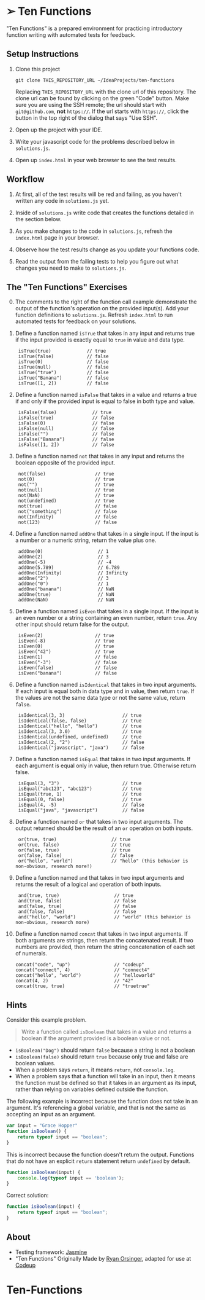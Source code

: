 ➢ Ten Functions
===============

"Ten Functions" is a prepared environment for practicing introductory function writing with automated tests for feedback.

## Setup Instructions

1. Clone this project

    ```
    git clone THIS_REPOSITORY_URL ~/IdeaProjects/ten-functions
    ```

    Replacing `THIS_REPOSITORY_URL` with the clone url of this repository. The clone url can be found by clicking on the green "Code" button. Make sure you are using the SSH remote; the url should start with `git@github.com`, **not** `https://`. If the url starts with `https://`, click the button in the top right of the dialog that says "Use SSH".

1. Open up the project with your IDE.

1. Write your javascript code for the problems described below in
   `solutions.js`.

1. Open up `index.html` in your web browser to see the test results.

## Workflow

1. At first, all of the test results will be red and failing, as you haven't written any code in `solutions.js` yet.

1. Inside of `solutions.js` write code that creates the functions detailed in the section below.

1. As you make changes to the code in `solutions.js`, refresh the `index.html` page in your browser.

1. Observe how the test results change as you update your functions code.

1. Read the output from the failing tests to help you figure out what changes you need to make to `solutions.js`.

## The "Ten Functions" Exercises

0. The comments to the right of the function call example demonstrate the output
   of the function's operation on the provided input(s). Add your function
   definitions to `solutions.js`. Refresh `index.html` to run automated tests
   for feedback on your solutions.

1. Define a function named `isTrue` that takes in any input and returns true if
   the input provided is exactly equal to `true` in value and data type.

        isTrue(true)             // true
        isTrue(false)            // false
        isTrue(0)                // false
        isTrue(null)             // false
        isTrue("true")           // false
        isTrue("Banana")         // false
        isTrue([1, 2])           // false

2. Define a function named `isFalse` that takes in a value and returns a true if and only if the provided input is equal to false in both type and value.

        isFalse(false)             // true
        isFalse(true)              // false
        isFalse(0)                 // false
        isFalse(null)              // false
        isFalse("")                // false
        isFalse("Banana")          // false
        isFalse([1, 2])            // false

3. Define a function named `not` that takes in any input and returns the boolean opposite of the provided input.

        not(false)                  // true
        not(0)                      // true
        not("")                     // true
        not(null)                   // true
        not(NaN)                    // true
        not(undefined)              // true
        not(true)                   // false
        not("something")            // false
        not(Infinity)               // false
        not(123)                    // false

4. Define a function named `addOne` that takes in a single input. If the input is a number or a numeric string, return the value plus one.

        addOne(0)                    // 1
        addOne(2)                    // 3
        addOne(-5)                   // -4
        addOne(5.789)                // 6.789
        addOne(Infinity)             // Infinity
        addOne("2")                  // 3
        addOne("0")                  // 1
        addOne("banana")             // NaN
        addOne(true)                 // NaN
        addOne(NaN)                  // NaN


5. Define a function named `isEven` that takes in a single input. If the input is an even number or a string containing an even number, return `true`. Any other input should return false for the output.

        isEven(2)                   // true
        isEven(-8)                  // true
        isEven(0)                   // true
        isEven("42")                // true
        isEven(1)                   // false
        isEven("-3")                // false
        isEven(false)               // false
        isEven("banana")            // false

6. Define a function named `isIdentical` that takes in two input arguments. If each input is equal both in data type and in value, then return `true`. If the values are not the same data type or not the same value, return `false`.

        isIdentical(3, 3)                     // true
        isIdentical(false, false)             // true
        isIdentical("hello", "hello")         // true
        isIdentical(3, 3.0)                   // true
        isIdentical(undefined, undefined)     // true
        isIdentical(2, "2")                   // false
        isIdentical("javascript", "java")     // false

7. Define a function named `isEqual` that takes in two input arguments. If each argument is equal only in value, then return true. Otherwise return false.

        isEqual(3, "3")                       // true
        isEqual("abc123", "abc123")           // true
        isEqual(true, 1)                      // true
        isEqual(0, false)                     // true
        isEqual(4, -5)                        // false
        isEqual("java", "javascript")         // false

8. Define a function named `or` that takes in two input arguments. The output returned should be the result of an `or` operation on both inputs.

        or(true, true)                    // true
        or(true, false)                   // true
        or(false, true)                   // true
        or(false, false)                  // false
        or("hello", "world")              // "hello" (this behavior is non-obvious, research more!)



9. Define a function named `and` that takes in two input arguments and returns the result of a logical `and` operation of both inputs.

        and(true, true)                    // true
        and(true, false)                   // false
        and(false, true)                   // false
        and(false, false)                  // false
        and("hello", "world")              // "world" (this behavior is non-obvious, research more)


10. Define a function named `concat` that takes in two input arguments. If both arguments are strings, then return the concatenated result. If two numbers are provided, then return the string concatenation of each set of numerals.

        concat("code", "up")                // "codeup"
        concat("connect", 4)                // "connect4"
        concat("hello", "world")            // "helloworld"
        concat(4, 2)                        // "42"
        concat(true, true)                  // "truetrue"

## Hints

Consider this example problem.

> Write a function called `isBoolean` that takes in a value and returns a boolean if the argument provided is a boolean value or not.

- `isBoolean("Dog")` should return `false` because a string is not a boolean
- `isBoolean(false)` should return `true` because only true and false are boolean values.
- When a problem says `return`, it means `return`, not `console.log`.
- When a problem says that a function will take in an input, then it means the function must be defined so that it takes in an argument as its input, rather than relying on variables defined outside the function.

The following example is incorrect because the function does not take in an argument. It's referencing a global variable, and that is not the same as accepting an input as an argument.

```js
var input = "Grace Hopper"
function isBoolean() {
    return typeof input == "boolean";
}
```

This is incorrect because the function doesn't return the output. Functions that do not have an explicit `return` statement return `undefined` by default.

```js
function isBoolean(input) {
    console.log(typeof input == 'boolean');
}
```

Correct solution:

```js
function isBoolean(input) {
    return typeof input == "boolean";
}
```

## About

- Testing framework: <a href="https://github.com/jasmine/jasmine">Jasmine</a>
- "Ten Functions" Originally Made by [Ryan Orsinger](https://ryanorsinger.glitch.me/), adapted for use at [Codeup](https://codeup.com)
# Ten-Functions
